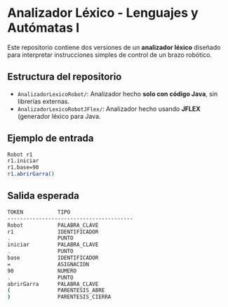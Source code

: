 # Analizador Léxico - Lenguajes y Autómatas I

Este repositorio contiene dos versiones de un **analizador léxico** diseñado para interpretar instrucciones simples de control de un brazo robótico.

## Estructura del repositorio

- `AnalizadorLexicoRobot/`: Analizador hecho **solo con código Java**, sin librerías externas.
- `AnalizadorLexicoRobotJFlex/`: Analizador hecho usando **JFLEX** (generador léxico para Java.

## Ejemplo de entrada
```bash
Robot r1
r1.iniciar
r1.base=90
r1.abrirGarra()
```

## Salida esperada
```bash
TOKEN           TIPO
----------------------------------------
Robot           PALABRA_CLAVE
r1              IDENTIFICADOR
.               PUNTO
iniciar         PALABRA_CLAVE
.               PUNTO
base            IDENTIFICADOR
=               ASIGNACION
90              NUMERO
.               PUNTO
abrirGarra      PALABRA_CLAVE
(               PARENTESIS_ABRE
)               PARENTESIS_CIERRA
```
